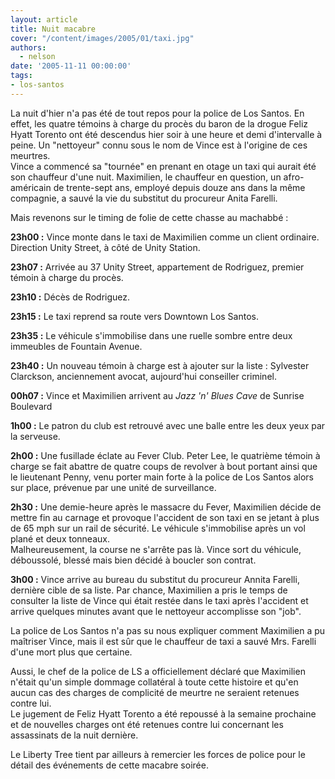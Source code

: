 ```yaml
---
layout: article
title: Nuit macabre
cover: "/content/images/2005/01/taxi.jpg"
authors:
  - nelson
date: '2005-11-11 00:00:00'
tags:
- los-santos
---
```


La nuit d'hier n'a pas été de tout repos pour la police de Los Santos. En effet, les quatre témoins à charge du procès du baron de la drogue Feliz Hyatt Torento ont été descendus hier soir à une heure et demi d'intervalle à peine. Un "nettoyeur" connu sous le nom de Vince est à l'origine de ces meurtres.  
Vince a commencé sa "tournée" en prenant en otage un taxi qui aurait été son chauffeur d'une nuit. Maximilien, le chauffeur en question, un afro-américain de trente-sept ans, employé depuis douze ans dans la même compagnie, a sauvé la vie du substitut du procureur Anita Farelli.

Mais revenons sur le timing de folie de cette chasse au machabbé :

**23h00 :** Vince monte dans le taxi de Maximilien comme un client ordinaire. Direction Unity Street, à côté de Unity Station.

**23h07 :** Arrivée au 37 Unity Street, appartement de Rodriguez, premier témoin à charge du procès.

**23h10 :** Décès de Rodriguez.

**23h15 :** Le taxi reprend sa route vers Downtown Los Santos.

**23h35 :** Le véhicule s'immobilise dans une ruelle sombre entre deux immeubles de Fountain Avenue.

**23h40 :** Un nouveau témoin à charge est à ajouter sur la liste : Sylvester Clarckson, anciennement avocat, aujourd'hui conseiller criminel.

**00h07 :** Vince et Maximilien arrivent au _Jazz 'n' Blues Cave_ de Sunrise Boulevard

**1h00 :** Le patron du club est retrouvé avec une balle entre les deux yeux par la serveuse.

**2h00 :** Une fusillade éclate au Fever Club. Peter Lee, le quatrième témoin à charge se fait abattre de quatre coups de revolver à bout portant ainsi que le lieutenant Penny, venu porter main forte à la police de Los Santos alors sur place, prévenue par une unité de surveillance.

**2h30 :** Une demie-heure après le massacre du Fever, Maximilien décide de mettre fin au carnage et provoque l'accident de son taxi en se jetant à plus de 65 mph sur un rail de sécurité. Le véhicule s'immobilise après un vol plané et deux tonneaux.  
Malheureusement, la course ne s'arrête pas là. Vince sort du véhicule, déboussolé, blessé mais bien décidé à boucler son contrat.

**3h00 :** Vince arrive au bureau du substitut du procureur Annita Farelli, dernière cible de sa liste. Par chance, Maximilien a pris le temps de consulter la liste de Vince qui était restée dans le taxi après l'accident et arrive quelques minutes avant que le nettoyeur accomplisse son "job".

La police de Los Santos n'a pas su nous expliquer comment Maximilien a pu maîtriser Vince, mais il est sûr que le chauffeur de taxi a sauvé Mrs. Farelli d'une mort plus que certaine.

Aussi, le chef de la police de LS a officiellement déclaré que Maximilien n'était qu'un simple dommage collatéral à toute cette histoire et qu'en aucun cas des charges de complicité de meurtre ne seraient retenues contre lui.  
Le jugement de Feliz Hyatt Torento a été repoussé à la semaine prochaine et de nouvelles charges ont été retenues contre lui concernant les assassinats de la nuit dernière.

Le Liberty Tree tient par ailleurs à remercier les forces de police pour le détail des événements de cette macabre soirée.